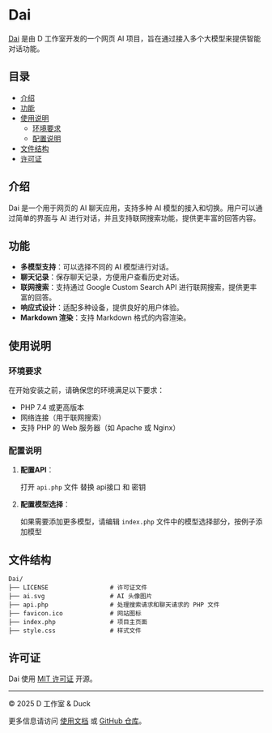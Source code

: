 
# Dai

[Dai](https://github.com/ououduck/Dai) 是由 D 工作室开发的一个网页 AI 项目，旨在通过接入多个大模型来提供智能对话功能。

## 目录

- [介绍](#介绍)
- [功能](#功能)
- [使用说明](#使用说明)
  - [环境要求](#环境要求)
  - [配置说明](#配置说明)
- [文件结构](#文件结构)
- [许可证](#许可证)

## 介绍

Dai 是一个用于网页的 AI 聊天应用，支持多种 AI 模型的接入和切换。用户可以通过简单的界面与 AI 进行对话，并且支持联网搜索功能，提供更丰富的回答内容。

## 功能

- **多模型支持**：可以选择不同的 AI 模型进行对话。
- **聊天记录**：保存聊天记录，方便用户查看历史对话。
- **联网搜索**：支持通过 Google Custom Search API 进行联网搜索，提供更丰富的回答。
- **响应式设计**：适配多种设备，提供良好的用户体验。
- **Markdown 渲染**：支持 Markdown 格式的内容渲染。

## 使用说明

### 环境要求

在开始安装之前，请确保您的环境满足以下要求：

- PHP 7.4 或更高版本
- 网络连接（用于联网搜索）
- 支持 PHP 的 Web 服务器（如 Apache 或 Nginx）

### 配置说明

1. **配置API**：

   打开 `api.php` 文件 替换 api接口 和 密钥 

2. **配置模型选择**：

   如果需要添加更多模型，请编辑 `index.php` 文件中的模型选择部分，按例子添加模型
## 文件结构

```
Dai/
├── LICENSE                 # 许可证文件
├── ai.svg                  # AI 头像图片
├── api.php                 # 处理搜索请求和聊天请求的 PHP 文件
├── favicon.ico             # 网站图标
├── index.php               # 项目主页面
├── style.css               # 样式文件
```

## 许可证

Dai 使用 [MIT 许可证](LICENSE) 开源。

---

© 2025 D 工作室 & Duck

更多信息请访问 [使用文档](https://www.dduck.fun/posts/help-for-dai.html) 或 [GitHub 仓库](https://github.com/ououduck/Dai)。
